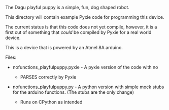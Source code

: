 The Dagu playful puppy is a simple, fun, dog shaped robot.

This directory will contain example Pyxie code for programming this device.

The current status is that this code does not yet compile, however, it is a
first cut of something that *could* be compiled by Pyxie for a real world
device.

This is a device that is powered by an Atmel 8A arduino.

Files:

  - nofunctions_playfulpuppy.pyxie - A pyxie version of the code with no
    - PARSES correctly by Pyxie

  - nofunctions_playfulpuppy.py - A python version with simple mock stubs
    for the arduino functions.  (The stubs are the only change)
    - Runs on CPython as intended

